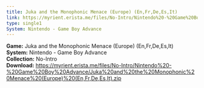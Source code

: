 ```yaml
---
title: Juka and the Monophonic Menace (Europe) (En,Fr,De,Es,It)
link: https://myrient.erista.me/files/No-Intro/Nintendo%20-%20Game%20Boy%20Advance/Juka%20and%20the%20Monophonic%20Menace%20(Europe)%20(En,Fr,De,Es,It).zip
type: single1
System: Nintendo - Game Boy Advance
---
```

<b>Game:</b> Juka and the Monophonic Menace (Europe) (En,Fr,De,Es,It)<br>
<b>System:</b> Nintendo - Game Boy Advance<br>
<b>Collection:</b> No-Intro<br>
<b>Download:</b> https://myrient.erista.me/files/No-Intro/Nintendo%20-%20Game%20Boy%20Advance/Juka%20and%20the%20Monophonic%20Menace%20(Europe)%20(En,Fr,De,Es,It).zip